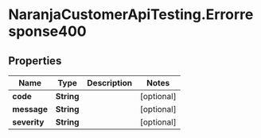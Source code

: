 # NaranjaCustomerApiTesting.Errorresponse400

## Properties

Name | Type | Description | Notes
------------ | ------------- | ------------- | -------------
**code** | **String** |  | [optional] 
**message** | **String** |  | [optional] 
**severity** | **String** |  | [optional] 


